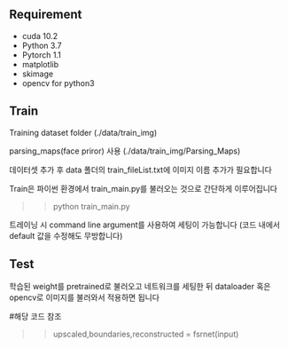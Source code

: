 ## Requirement

* cuda 10.2
* Python 3.7
* Pytorch 1.1
* matplotlib
* skimage
* opencv for python3

## Train

Training dataset folder (./data/train_img)

parsing_maps(face priror) 사용 (./data/train_img/Parsing_Maps)

데이터셋 추가 후 data 폴더의 train_fileList.txt에 이미지 이름 추가가 필요합니다

Train은 파이썬 환경에서 train_main.py를 불러오는 것으로 간단하게 이루어집니다

>> python train_main.py 

트레이닝 시 command line argument를 사용하여 세팅이 가능합니다 (코드 내에서 default 값을 수정해도 무방합니다)

## Test

학습된 weight를 pretrained로 불러오고 네트워크를 세팅한 뒤 dataloader 혹은 opencv로 이미지를 불러와서 적용하면 됩니다

#해당 코드 참조
>> upscaled,boundaries,reconstructed = fsrnet(input)
